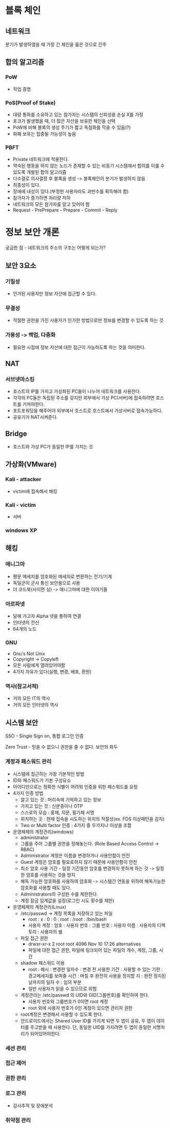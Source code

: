 # 블록 체인

## 네트워크

분기가 발생하였을 때  가장 긴 체인을 옳은 것으로 간주



## 합의 알고리즘

### PoW

- 작업 증명



### PoS(Proof of Stake)

- 대량 통화를 소유하고 있는 참가자는 시스템의 신뢰성을 손실 X를 가정
- 포크가 발생했을 때, 더 많은 자산을 보유한 체인을 선택
- PoW에 비해 블록의 생성 주기가 짧고 독점화를 막을 수 있음(?)
- 화폐 보유는 집중될 가능성이 높음



### PBFT

- Private 네트워크에 적용한다.
- 약속된 행동을 하지 않는 노드가 존재할 수 있는 비동기 시스템에서 합의를 이룰 수 있도록 개발된 합의 알고리즘
- 다수결로 의사결정 후 블록을 생성 -> 블록체인의 분기가 발생하지 않음
- 최종성이 있다.
- 장애에 내성이 있다.(부정한 사용자라도 과반수를 획득해야 함)
- 참가자가 증가하면 처리량 저하
- 네트워크의 모든 참가자를 알고 있어야 함
- Request - PrePrepare - Prepare - Commit - Reply



# 정보 보안 개론

궁금한 점 - 네트워크의 주소의 구조는 어떻게 되는가?



## 보안 3요소

### 기밀성

- 인가된 사용자만 정보 자산에 접근할 수 있다.

### 무결성

- 적절한 권한을 가진 사용자가 인가한 방법으로만 정보를 변경할 수 있도록 하는 것

### 가용성 -> 백업, 다중화

- 필요한 시접에 정보 자산에 대한 접근이 가능하도록 하는 것을 의미한다.



## NAT

### 서브넷마스킹

- 호스트의 IP를 가지고 가상화된 PC들이 나누어 네트워크를 사용한다.
- 각각의 PC들은 독립된 주소를 갖지만 외부에서 가상 PC(서버)에 접속하려면 호스트를 거쳐야한다.
- 포트포워딩을 해주어야 외부에서 호스트로 호스트에서 가상서버로 접속가능하다.
- 공유기가 NAT시켜준다.



## Bridge

- 호스트와 가상 PC가 동일한 IP를 가지는 것



## 가상화(VMware)

### Kali - attacker

- victim에 접속해서 해킹



### Kali - victim

- 서버



### windows XP



## 해킹

### 애니그마

- 평문 메세지를 암호화된 메세지로 변환하는 전기/기계
- 독일군이 군사 통신 보안용으로 사용
- 더 코드북(사이먼 싱) -> 애니그마에 대한 이야기들



### 아르파넷

- 달에 가고자 Alpha 넷을 통하여 연결
- 인터넷의 전신
- 64개의 노드



### GNU

- Gnu's Not Unix
- Copyright -> Copyleft
- 모든 사람에게 열려있어야함
- 4가지 자유가 있다(실행, 변경, 배포, 환원)



### 역사(참고서적)

- 거의 모든 IT의 역사
- 거의 모든 인터넷의 역사



## 시스템 보안

SSO - Single Sign on, 통합 로그인 인증

Zero Trust - 믿을 수 없으니 권한을 줄 수 없다. 보안의 화두

### 계정과 패스워드 관리

- 시스템에 접근하는 가장 기본적인 방법
- ID와 패스워드가 기본 구성요소
- 아이디만으로는 정확한 식별이 어려워 인증을 위한 패스워드를 요청
- 4가지 인증 방법
  - 알고 있는 것 : 머리속에 기억하고 있는 정보
  - 가지고 있는 것 : 신분증이나 OTP
  - 스스로의 모습 : 홍채, 지문, 필기체 서명
  - 위치하는 곳 : 현재 접속을 시도하는 위치의 적절성(ex. FDS 이상패턴을 감지)
  - Two or Multi factor 인증 : 4가지 중 두가지나 이상을 조합
- 운영체제의 계정관리(windows)
  - administrator
  - 그룹을 주어 그룹별 권한을 정해놓는다. (Role Based Access Control -> RBAC)
  - Administrator 계정은 이름을 변경하거나 사용안함이 안전
  - Guest 계정은 암호를 필요로하지 않기 때문에 사용안함이 안전
  - 최소 암호 사용 기간 - 일정 기간동안 암호를 변경하지 못하게 하는 것 -> 일정한 암호를 사용하는 것을 방지
  - 해독 가능한 암호화를 사용하여 암호화 -> 시스템간 연동을 위하여 해독가능한 암호화를 사용할 때도 있다.
  - Administrators의 구성원 수를 제한한다.
  - 계정 잠금 임계값을 설정(로그인 시도 횟수를 제한)
- 운영체제의 계정관리(Linux)
  - /etc/passwd -> 계정 목록을 저장하고 있는 파일
    - root : x : 0 : 0 : root : /root : /bin/bash
    - 사용자 계정 : 암호 : 사용자 번호 : 그룹 번호 : 사용자 이름 : 사용자의 디렉토리 : 사용자의 쉘
  - 파일 접근 권한
    - drwxr-xr-x 2 root root 4096 Nov 10 17:26 alternatives
    - 파일에 대한 접근 권한, 파일에 링크되어 있는 파일의 개수, 계정, 그룹, 시간
  - shadow 패스워드 이용
    - root : 해시 : 변경한 일자수 : 변경 전 사용한 기간 : 사용할 수 있는 기한 : 경고메세지를 보여줄 시간 : 며칠 후 완전히 사용을 정지할 지 : 완전 정지된 날까지의 일자 수 : 임의 부분
    - 일반 사용자가 읽을 수 있으므로 위험
  - 계정관리는 /etc/passwd 의 UID와 GID(그룹번호)를 확인하여 한다.
    - 사용자 번호와 그룹번호가 0이면 root 계정
    - root 외에 사용자 번호가 0인 계정이 있으면 관리자 권한
  - root계정은 변경해서 사용할 수 있도록 한다.
  - 안드로이드에서는 Shared User ID를 가지게 되면 두 앱이 공유, 두 앱이 데이터를 주고받을 때 사용한다. 단, 동일한 UID를 가지려면 두 앱이 동일한 서명처리가 되어있어야한다.

### 세션 관리

### 접근 제어

### 권한 관리

### 로그 관리

- 감사추적 및 장애분석

### 취약점 관리